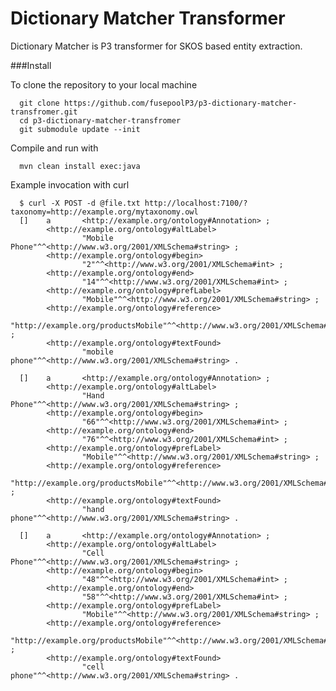 Dictionary Matcher Transformer
=========================
Dictionary Matcher is P3 transformer for SKOS based entity extraction. 

###Install

To clone the repository to your local machine

      git clone https://github.com/fusepoolP3/p3-dictionary-matcher-transfromer.git
      cd p3-dictionary-matcher-transfromer
      git submodule update --init

Compile and run with

      mvn clean install exec:java

Example invocation with curl

      $ curl -X POST -d @file.txt http://localhost:7100/?taxonomy=http://example.org/mytaxonomy.owl
      []    a       <http://example.org/ontology#Annotation> ;
            <http://example.org/ontology#altLabel>
                    "Mobile Phone"^^<http://www.w3.org/2001/XMLSchema#string> ;
            <http://example.org/ontology#begin>
                    "2"^^<http://www.w3.org/2001/XMLSchema#int> ;
            <http://example.org/ontology#end>
                    "14"^^<http://www.w3.org/2001/XMLSchema#int> ;
            <http://example.org/ontology#prefLabel>
                    "Mobile"^^<http://www.w3.org/2001/XMLSchema#string> ;
            <http://example.org/ontology#reference>
                    "http://example.org/productsMobile"^^<http://www.w3.org/2001/XMLSchema#anyURI> ;
            <http://example.org/ontology#textFound>
                    "mobile phone"^^<http://www.w3.org/2001/XMLSchema#string> .
      
      []    a       <http://example.org/ontology#Annotation> ;
            <http://example.org/ontology#altLabel>
                    "Hand Phone"^^<http://www.w3.org/2001/XMLSchema#string> ;
            <http://example.org/ontology#begin>
                    "66"^^<http://www.w3.org/2001/XMLSchema#int> ;
            <http://example.org/ontology#end>
                    "76"^^<http://www.w3.org/2001/XMLSchema#int> ;
            <http://example.org/ontology#prefLabel>
                    "Mobile"^^<http://www.w3.org/2001/XMLSchema#string> ;
            <http://example.org/ontology#reference>
                    "http://example.org/productsMobile"^^<http://www.w3.org/2001/XMLSchema#anyURI> ;
            <http://example.org/ontology#textFound>
                    "hand phone"^^<http://www.w3.org/2001/XMLSchema#string> .
      
      []    a       <http://example.org/ontology#Annotation> ;
            <http://example.org/ontology#altLabel>
                    "Cell Phone"^^<http://www.w3.org/2001/XMLSchema#string> ;
            <http://example.org/ontology#begin>
                    "48"^^<http://www.w3.org/2001/XMLSchema#int> ;
            <http://example.org/ontology#end>
                    "58"^^<http://www.w3.org/2001/XMLSchema#int> ;
            <http://example.org/ontology#prefLabel>
                    "Mobile"^^<http://www.w3.org/2001/XMLSchema#string> ;
            <http://example.org/ontology#reference>
                    "http://example.org/productsMobile"^^<http://www.w3.org/2001/XMLSchema#anyURI> ;
            <http://example.org/ontology#textFound>
                    "cell phone"^^<http://www.w3.org/2001/XMLSchema#string> .
